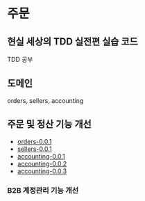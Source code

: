 # 주문
## 현실 세상의 TDD 실전편 실습 코드 
TDD 공부 

## 도메인 
orders, sellers, accounting

## 주문 및 정산 기능 개선
* [orders-0.0.1](https://github.com/snowlight-aemt/tdd-hands-on-2/tree/orders-0.0.1)
* [sellers-0.0.1](https://github.com/snowlight-aemt/tdd-hands-on-2/tree/sellers-0.0.1)
* [accounting-0.0.1](https://github.com/snowlight-aemt/tdd-hands-on-2/tree/accounting-0.0.1)
* [accounting-0.0.2](https://github.com/snowlight-aemt/tdd-hands-on-2/tree/accounting-0.0.2)
* [accounting-0.0.3](https://github.com/snowlight-aemt/tdd-hands-on-2/tree/accounting-0.0.3)

### B2B 계정관리 기능 개선

